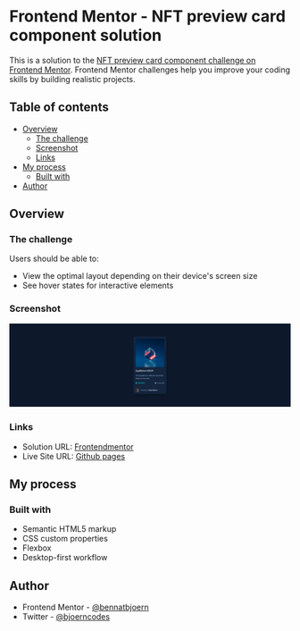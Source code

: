 # Frontend Mentor - NFT preview card component solution

This is a solution to the [NFT preview card component challenge on Frontend Mentor](https://www.frontendmentor.io/challenges/nft-preview-card-component-SbdUL_w0U). Frontend Mentor challenges help you improve your coding skills by building realistic projects. 

## Table of contents

- [Overview](#overview)
  - [The challenge](#the-challenge)
  - [Screenshot](#screenshot)
  - [Links](#links)
- [My process](#my-process)
  - [Built with](#built-with)
- [Author](#author)

## Overview

### The challenge

Users should be able to:

- View the optimal layout depending on their device's screen size
- See hover states for interactive elements

### Screenshot

![Desktop](./design/desktop-design.png)

### Links

- Solution URL: [Frontendmentor](https://www.frontendmentor.io/challenges/nft-preview-card-component-SbdUL_w0U/hub)
- Live Site URL: [Github pages](https://bennatbjoern.github.io/nft-preview-card-component/)

## My process

### Built with

- Semantic HTML5 markup
- CSS custom properties
- Flexbox
- Desktop-first workflow

## Author

- Frontend Mentor - [@bennatbjoern](https://www.frontendmentor.io/profile/bennatbjoern)
- Twitter - [@bjoerncodes](https://www.twitter.com/bjoerncodes)
